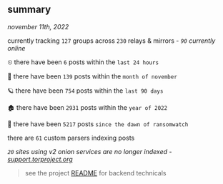 
## summary
_november 11th, 2022_

currently tracking `127` groups across `230` relays & mirrors - _`90` currently online_

⏲ there have been `6` posts within the `last 24 hours`

🦈 there have been `139` posts within the `month of november`

🪐 there have been `754` posts within the `last 90 days`

🏚 there have been `2931` posts within the `year of 2022`

🦕 there have been `5217` posts `since the dawn of ransomwatch`

there are `61` custom parsers indexing posts

_`20` sites using v2 onion services are no longer indexed - [support.torproject.org](https://support.torproject.org/onionservices/v2-deprecation/)_

> see the project [README](https://github.com/joshhighet/ransomwatch#ransomwatch--) for backend technicals
